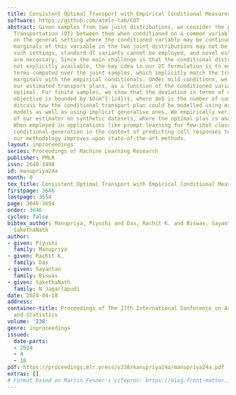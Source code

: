 ```yaml
---
title: Consistent Optimal Transport with Empirical Conditional Measures
software: https://github.com/atmlr-lab/COT
abstract: Given samples from two joint distributions, we consider the problem of Optimal
  Transportation (OT) between them when conditioned on a common variable. We focus
  on the general setting where the conditioned variable may be continuous, and the
  marginals of this variable in the two joint distributions may not be the same. In
  such settings, standard OT variants cannot be employed, and novel estimation techniques
  are necessary. Since the main challenge is that the conditional distributions are
  not explicitly available, the key idea in our OT formulation is to employ kernelized-least-squares
  terms computed over the joint samples, which implicitly match the transport plan’s
  marginals with the empirical conditionals. Under mild conditions, we prove that
  our estimated transport plans, as a function of the conditioned variable, are asymptotically
  optimal. For finite samples, we show that the deviation in terms of our regularized
  objective is bounded by $O(m^{-1/4})$, where $m$ is the number of samples. We also
  discuss how the conditional transport plan could be modelled using explicit probabilistic
  models as well as using implicit generative ones. We empirically verify the consistency
  of our estimator on synthetic datasets, where the optimal plan is analytically known.
  When employed in applications like prompt learning for few-shot classification and
  conditional-generation in the context of predicting cell responses to treatment,
  our methodology improves upon state-of-the-art methods.
layout: inproceedings
series: Proceedings of Machine Learning Research
publisher: PMLR
issn: 2640-3498
id: manupriya24a
month: 0
tex_title: Consistent Optimal Transport with Empirical Conditional Measures
firstpage: 3646
lastpage: 3654
page: 3646-3654
order: 3646
cycles: false
bibtex_author: Manupriya, Piyushi and Das, Rachit K. and Biswas, Sayantan and N Jagarlapudi,
  SakethaNath
author:
- given: Piyushi
  family: Manupriya
- given: Rachit K.
  family: Das
- given: Sayantan
  family: Biswas
- given: SakethaNath
  family: N Jagarlapudi
date: 2024-04-18
address:
container-title: Proceedings of The 27th International Conference on Artificial Intelligence
  and Statistics
volume: '238'
genre: inproceedings
issued:
  date-parts:
  - 2024
  - 4
  - 18
pdf: https://proceedings.mlr.press/v238/manupriya24a/manupriya24a.pdf
extras: []
# Format based on Martin Fenner's citeproc: https://blog.front-matter.io/posts/citeproc-yaml-for-bibliographies/
---
```

